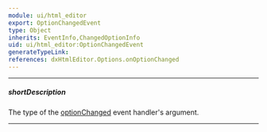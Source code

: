 ```yaml
---
module: ui/html_editor
export: OptionChangedEvent
type: Object
inherits: EventInfo,ChangedOptionInfo
uid: ui/html_editor:OptionChangedEvent
generateTypeLink: 
references: dxHtmlEditor.Options.onOptionChanged
---
```

---
##### shortDescription
The type of the [optionChanged]({basewidgetpath}/Events/#optionChanged) event handler's argument.

---
<!-- Description goes here -->